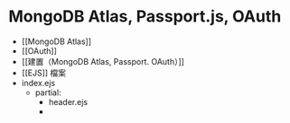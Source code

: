 # MongoDB Atlas, Passport.js, OAuth
- [[MongoDB Atlas]]
- [[OAuth]]
- [[建置（MongoDB Atlas, Passport. OAuth）]]
- [[EJS]] 檔案
- index.ejs
	- partial:
		- header.ejs
		- 